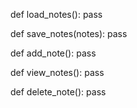 
def load_notes():
    pass

def save_notes(notes):
    pass

def add_note():
    pass

def view_notes():
    pass

def delete_note():
    pass

